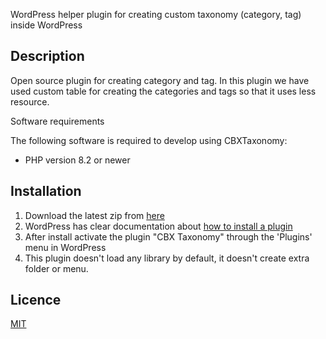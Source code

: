 WordPress helper plugin for creating custom taxonomy (category, tag) inside WordPress

## Description
Open source plugin for creating category and tag. In this plugin we have used custom table for creating the categories and tags so that it uses less resource.

Software requirements

The following software is required to develop using CBXTaxonomy:

 * PHP version 8.2 or newer


## Installation

1. Download the latest zip from [here](https://github.com/codeboxrcodehub/cbxwptaxonomy/releases)
2. WordPress has clear documentation about [how to install a plugin](https://codex.wordpress.org/Managing_Plugins)
3. After install activate the plugin "CBX Taxonomy" through the 'Plugins' menu in WordPress
4. This plugin doesn't load any library by default, it doesn't create extra folder or menu.

## Licence

[MIT](https://github.com/codeboxrcodehub/cbxwptaxonomy/blob/master/LICENSE.txt)